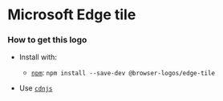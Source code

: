 # Microsoft Edge tile

### How to get this logo

* Install with:
  * [`npm`](https://www.npmjs.com/): `npm install --save-dev @browser-logos/edge-tile`

* Use [`cdnjs`](https://cdnjs.com/libraries/browser-logos)
